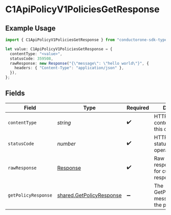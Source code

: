 # C1ApiPolicyV1PoliciesGetResponse

## Example Usage

```typescript
import { C1ApiPolicyV1PoliciesGetResponse } from "conductorone-sdk-typescript/sdk/models/operations";

let value: C1ApiPolicyV1PoliciesGetResponse = {
  contentType: "<value>",
  statusCode: 359508,
  rawResponse: new Response("{\"message\": \"hello world\"}", {
    headers: { "Content-Type": "application/json" },
  }),
};
```

## Fields

| Field                                                                       | Type                                                                        | Required                                                                    | Description                                                                 |
| --------------------------------------------------------------------------- | --------------------------------------------------------------------------- | --------------------------------------------------------------------------- | --------------------------------------------------------------------------- |
| `contentType`                                                               | *string*                                                                    | :heavy_check_mark:                                                          | HTTP response content type for this operation                               |
| `statusCode`                                                                | *number*                                                                    | :heavy_check_mark:                                                          | HTTP response status code for this operation                                |
| `rawResponse`                                                               | [Response](https://developer.mozilla.org/en-US/docs/Web/API/Response)       | :heavy_check_mark:                                                          | Raw HTTP response; suitable for custom response parsing                     |
| `getPolicyResponse`                                                         | [shared.GetPolicyResponse](../../../sdk/models/shared/getpolicyresponse.md) | :heavy_minus_sign:                                                          | The GetPolicyResponse message contains the policy object.                   |